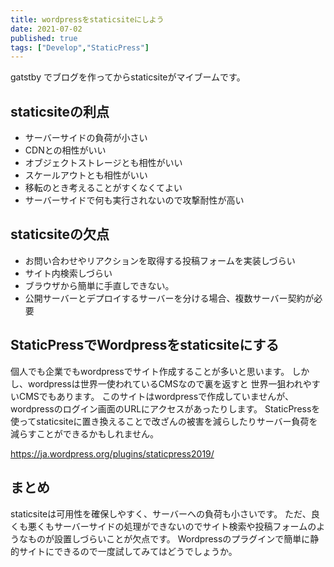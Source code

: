 ```yaml
---
title: wordpressをstaticsiteにしよう
date: 2021-07-02
published: true
tags: ["Develop","StaticPress"]
---
```


gatstby でブログを作ってからstaticsiteがマイブームです。

## staticsiteの利点

- サーバーサイドの負荷が小さい
- CDNとの相性がいい
- オブジェクトストレージとも相性がいい
- スケールアウトとも相性がいい
- 移転のとき考えることがすくなくてよい
- サーバーサイドで何も実行されないので攻撃耐性が高い

## staticsiteの欠点

- お問い合わせやリアクションを取得する投稿フォームを実装しづらい
- サイト内検索しづらい
- ブラウザから簡単に手直しできない。
- 公開サーバーとデプロイするサーバーを分ける場合、複数サーバー契約が必要

## StaticPressでWordpressをstaticsiteにする

個人でも企業でもwordpressでサイト作成することが多いと思います。
しかし、wordpressは世界一使われているCMSなので裏を返すと
世界一狙われやすいCMSでもあります。
このサイトはwordpressで作成していませんが、wordpressのログイン画面のURLにアクセスがあったりします。
StaticPressを使ってstaticsiteに置き換えることで改ざんの被害を減らしたりサーバー負荷を減らすことができるかもしれません。

https://ja.wordpress.org/plugins/staticpress2019/

## まとめ

staticsiteは可用性を確保しやすく、サーバーへの負荷も小さいです。
ただ、良くも悪くもサーバーサイドの処理ができないのでサイト検索や投稿フォームのようなものが設置しづらいことが欠点です。
Wordpressのプラグインで簡単に静的サイトにできるので一度試してみてはどうでしょうか。

